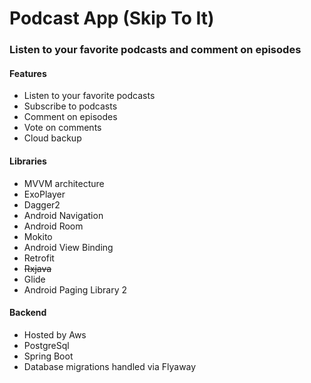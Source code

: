 # Podcast App (Skip To It)
### Listen to your favorite podcasts and comment on episodes

#### Features
* Listen to your favorite podcasts
* Subscribe to podcasts
* Comment on episodes
* Vote on comments
* Cloud backup

#### Libraries
* MVVM architecture
* ExoPlayer
* Dagger2
* Android Navigation
* Android Room
* Mokito
* Android View Binding
* Retrofit
* ~~Rxjava~~
* Glide
* Android Paging Library 2

#### Backend
* Hosted by Aws
* PostgreSql
* Spring Boot
* Database migrations handled via Flyaway
